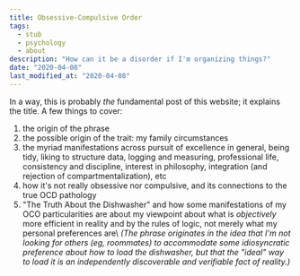 ```yaml
---
title: Obsessive-Compulsive Order
tags:
  - stub
  - psychology
  - about
description: "How can it be a disorder if I'm organizing things?"
date: "2020-04-08"
last_modified_at: "2020-04-08"
---
```


In a way, this is probably _the_ fundamental post of this website; it explains the title. A few things to cover:

1. the origin of the phrase
2. the possible origin of the trait: my family circumstances
3. the myriad manifestations across pursuit of excellence in general, being tidy, liking to structure data, logging and measuring, professional life, consistency and discipline, interest in philosophy, integration (and rejection of compartmentalization), etc
4. how it's not really obsessive nor compulsive, and its connections to the true OCD pathology
5. "The Truth About the Dishwasher" and how some manifestations of my OCO particularities are about my viewpoint about what is _objectively_ more efficient in reality and by the rules of logic, not merely what my personal preferences are\\
_(The phrase originates in the idea that I'm not looking for others (eg, roommates) to accommodate some idiosyncratic preference about how to load the dishwasher, but that the "ideal" way to load it is an independently discoverable and verifiable fact of reality.)_
